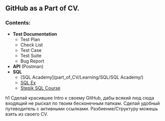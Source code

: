 ## GitHub as a Part of CV.

### Contents:
* **Test Documentation**
  * Test Plan
  * Check List 
  * Test Case
  * Test Suite
  * Bug Report 
* **API** (Postman)
* **SQL**
  * [SQL Academy](part_of_CV/Learning/SQL/SQL Academy/)
  * [SQL Ex]()
  * [Stepik SQL Course]()




h1 Сделай красившее Intro к своему GitHub, дабы всякий люд сюда входящий не рыскал по твоим бесконечным папкам.
Сделай удобный путеводитель с активными ссылками.
Разбиение/Структуру можешь взять из своего CV.
